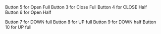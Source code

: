 Button 5 for Open Full
Button 3 for Close Full
Button 4 for CLOSE Half
Button 6 for Open Half 

Button 7 for DOWN full 
Button 8 for UP full
Button 9 for DOWN half
Button 10 for UP full
